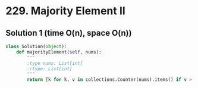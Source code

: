 # 229. Majority Element II

## Solution 1 (time O(n), space O(n))

```python
class Solution(object):
    def majorityElement(self, nums):
        """
        :type nums: List[int]
        :rtype: List[int]
        """
        return [k for k, v in collections.Counter(nums).items() if v > len(nums) // 3]
```
